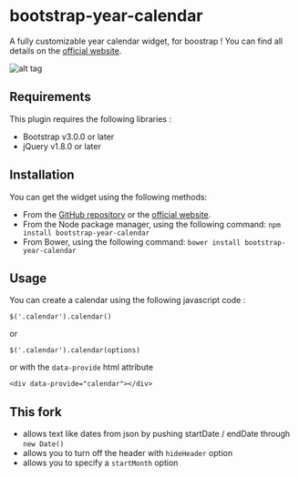 # bootstrap-year-calendar
A fully customizable year calendar widget, for boostrap !
You can find all details on the [official website](http://www.bootstrap-year-calendar.com/).


![alt tag](http://www.bootstrap-year-calendar.com/img/calendar.png)

## Requirements

This plugin requires the following libraries :
- Bootstrap v3.0.0 or later
- jQuery v1.8.0 or later

## Installation
You can get the widget using the following methods:
- From the [GitHub repository](https://github.com/Paul-DS/bootstrap-year-calendar/releases) or the [official website](http://www.bootstrap-year-calendar.com/#Download).
- From the Node package manager, using the following command: `npm install bootstrap-year-calendar`
- From Bower, using the following command: `bower install bootstrap-year-calendar`

## Usage

You can create a calendar using the following javascript code :
```
$('.calendar').calendar()
```
or
```
$('.calendar').calendar(options)
```
or with the `data-provide` html attribute
```
<div data-provide="calendar"></div>
```

## This fork

* allows text like dates from json by pushing startDate / endDate through `new Date()`
* allows you to turn off the header with `hideHeader` option
* allows you to specify a `startMonth` option